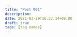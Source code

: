 ```yaml
---
title: "Post 001"
description:
date: 2021-03-29T16:53:14+09:00
draft: true
tags: [tag names]
---
```

